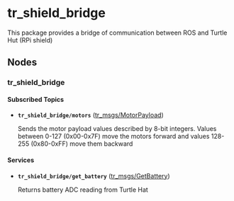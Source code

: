 # tr_shield_bridge
This package provides a bridge of communication between ROS and Turtle Hut (RPi shield)

## Nodes

### tr_shield_bridge

#### Subscribed Topics

* **`tr_shield_bridge/motors`** ([tr_msgs/MotorPayload])

	Sends the motor payload values described by 8-bit integers. Values between 0-127 (0x00-0x7F) move the motors forward and values 128-255 (0x80-0xFF) move them backward

#### Services

* **`tr_shield_bridge/get_battery`** ([tr_msgs/GetBattery])

	Returns battery ADC reading from Turtle Hat

[tr_msgs/MotorPayload]: https://github.com/TurtleRover/tr_ros/blob/master/tr_msgs/msg/MotorPayload.msg
[tr_msgs/GetBattery]: https://github.com/TurtleRover/tr_ros/blob/master/tr_msgs/srv/GetBattery.srv